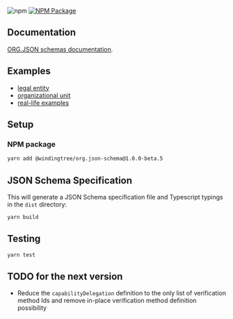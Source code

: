 ![npm](https://img.shields.io/npm/v/@windingtree/org.json-schema) [![NPM Package](https://github.com/windingtree/org.json-schema/actions/workflows/tests.yml/badge.svg)](https://github.com/windingtree/org.json-schema/actions/workflows/tests.yml)

## Documentation

[ORG.JSON schemas documentation](./docs/index.md).

## Examples

- [legal entity](examples/legal-entity.json)
- [organizational unit](examples/unit.json)
- [real-life examples](https://github.com/windingtree/orgids)

## Setup

### NPM package

```sh
yarn add @windingtree/org.json-schema@1.0.0-beta.5
```
## JSON Schema Specification

This will generate a JSON Schema specification file and Typescript typings in the `dist` directory:

```bash
yarn build
```

## Testing

```bash
yarn test
```

## TODO for the next version

- Reduce the `capabilityDelegation` definition to the only list of verification method Ids and remove in-place verification method definition possibility
